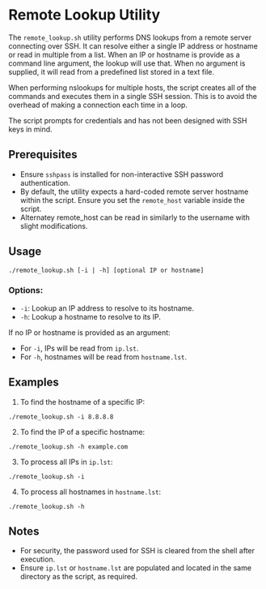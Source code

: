 # Remote Lookup Utility

The `remote_lookup.sh` utility performs DNS lookups from a remote server connecting over SSH. It can resolve either a single IP address or hostname or read in multiple from a list. When an IP or hostname is provide as a command line argument, the lookup will use that. When no argument is supplied, it will read from a predefined list stored in a text file.

When performing nslookups for multiple hosts, the script creates all of the commands and executes them in a single SSH session. This is to avoid the overhead of making a connection each time in a loop.

The script prompts for credentials and has not been designed with SSH keys in mind.

## Prerequisites

- Ensure `sshpass` is installed for non-interactive SSH password authentication.
- By default, the utility expects a hard-coded remote server hostname within the script. Ensure you set the `remote_host` variable inside the script.
- Alternatey remote_host can be read in similarly to the username with slight modifications.

## Usage

```
./remote_lookup.sh [-i | -h] [optional IP or hostname]
```

### Options:
- `-i`: Lookup an IP address to resolve to its hostname. 
- `-h`: Lookup a hostname to resolve to its IP.

If no IP or hostname is provided as an argument:
- For `-i`, IPs will be read from `ip.lst`.
- For `-h`, hostnames will be read from `hostname.lst`.

## Examples

1. To find the hostname of a specific IP:
```
./remote_lookup.sh -i 8.8.8.8
```

2. To find the IP of a specific hostname:
```
./remote_lookup.sh -h example.com
```

3. To process all IPs in `ip.lst`:
```
./remote_lookup.sh -i
```

4. To process all hostnames in `hostname.lst`:
```
./remote_lookup.sh -h
```

## Notes

- For security, the password used for SSH is cleared from the shell after execution.
- Ensure `ip.lst` or `hostname.lst` are populated and located in the same directory as the script, as required.
